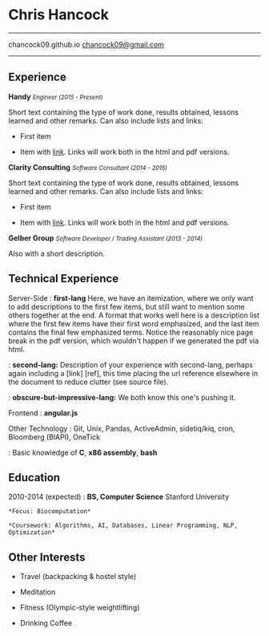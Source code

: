 Chris Hancock
===

---------------------     ---------------------
chancock09.github.io       chancock09@gmail.com
---------------------     ---------------------

Experience
----------

**Handy** <small>_Engineer (2015 - Present)_</small>

Short text containing the type of work done, results obtained,
lessons learned and other remarks. Can also include lists and
links:

* First item

* Item with [link](http://www.example.com). Links will work both in
  the html and pdf versions.

**Clarity Consulting** <small>_Software Consultant (2014 - 2015)_</small>

Short text containing the type of work done, results obtained,
lessons learned and other remarks. Can also include lists and
links:

* First item

* Item with [link](http://www.example.com). Links will work both in
  the html and pdf versions.

**Gelber Group** <small>_Software Developer / Trading Assistant (2013 - 2014)_</small>

Also with a short description.

Technical Experience
--------------------

Server-Side
:   **first-lang** Here, we have an itemization, where we only want
    to add descriptions to the first few items, but still want to
    mention some others together at the end. A format that works well
    here is a description list where the first few items have their
    first word emphasized, and the last item contains the final few
    emphasized terms. Notice the reasonably nice page break in the pdf
    version, which wouldn't happen if we generated the pdf via html.

:   **second-lang:** Description of your experience with second-lang,
    perhaps again including a [link] [ref], this time placing the url
    reference elsewhere in the document to reduce clutter (see source
    file).

:   **obscure-but-impressive-lang:** We both know this one's pushing
    it.

Frontend
:   **angular.js**

Other Technology
:   Git, Unix, Pandas, ActiveAdmin, sidetiq/kiq, cron, Bloomberg (BlAPI), OneTick


:   Basic knowledge of **C**, **x86 assembly**, **bash**

Education
---------

2010-2014 (expected)
:   **BS, Computer Science** Stanford University

    *Focus: Biocomputation*

    *Coursework: Algorithms, AI, Databases, Linear Programming, NLP, Optimization*

Other Interests
---------------

* Travel (backpacking & hostel style)

* Meditation

* Fitness (Olympic-style weightlifting)

* Drinking Coffee
